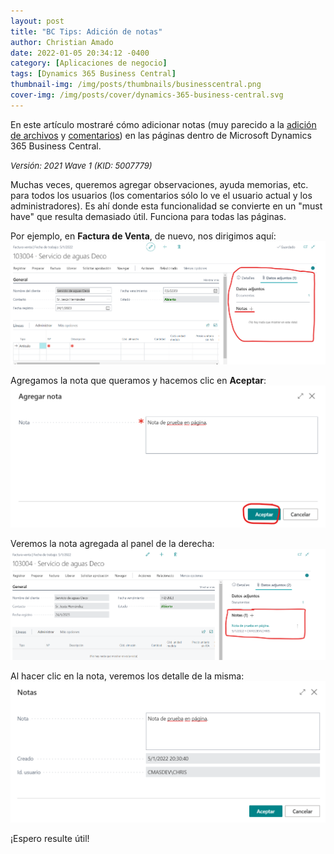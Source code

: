 ```yaml
---
layout: post
title: "BC Tips: Adición de notas"
author: Christian Amado
date: 2022-01-05 20:34:12 -0400
category: [Aplicaciones de negocio]
tags: [Dynamics 365 Business Central]
thumbnail-img: /img/posts/thumbnails/businesscentral.png
cover-img: /img/posts/cover/dynamics-365-business-central.svg
---
```


En este artículo mostraré cómo adicionar notas (muy parecido a la [adición de archivos](https://cmas.dev/posts/2021-12-08-business-central-adicionar-archivos/) y [comentarios](https://cmas.dev/posts/2021-12-08-business-central-adicionar-comentarios/)) en las páginas dentro de Microsoft Dynamics 365 Business Central.

<!--more-->
*<font size="2">Versión: 2021 Wave 1 (KID: 5007779)</font>*

Muchas veces, queremos agregar observaciones, ayuda memorias, etc. para todos los usuarios (los comentarios sólo lo ve el usuario actual y los administradores). Es ahí donde esta funcionalidad se convierte en un "must have" que resulta demasiado útil. Funciona para todas las páginas.

Por ejemplo, en **Factura de Venta**, de nuevo, nos dirigimos aquí:  
![](/img/posts/2022/01/05/Nota1.png)  

Agregamos la nota que queramos y hacemos clic en **Aceptar**:  
![](/img/posts/2022/01/05/Nota2.png)  

Veremos la nota agregada al panel de la derecha:  
![](/img/posts/2022/01/05/Nota3.png)  

Al hacer clic en la nota, veremos los detalle de la misma:  
![](/img/posts/2022/01/05/Nota4.png)  

¡Espero resulte útil!